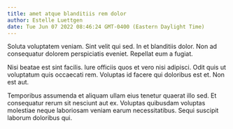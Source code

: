 ```yaml
---
title: amet atque blanditiis rem dolor
author: Estelle Luettgen
date: Tue Jun 07 2022 08:46:24 GMT-0400 (Eastern Daylight Time)
---
```

Soluta voluptatem veniam. Sint velit qui sed. In et blanditiis dolor. Non ad consequatur dolorem perspiciatis eveniet. Repellat eum a fugiat.

 Nisi beatae est sint facilis. Iure officiis quos et vero nisi adipisci. Odit quis ut voluptatum quis occaecati rem. Voluptas id facere qui doloribus est et. Non est aut.

 Temporibus assumenda et aliquam ullam eius tenetur quaerat illo sed. Et consequatur rerum sit nesciunt aut ex. Voluptas quibusdam voluptas molestiae neque laboriosam veniam earum necessitatibus. Sequi suscipit laborum doloribus qui.